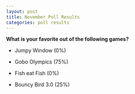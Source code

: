 ```yaml
---
layout: post
title: November Poll Results
categories: poll results
---
```

**What is your favorite out of the following games?**

- Jumpy Window (0%)

- Gobo Olympics (75%)

- Fish eat Fish (0%)

- Bouncy Bird 3.0 (25%)
